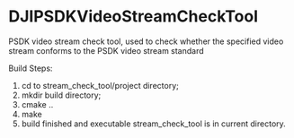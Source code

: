 # DJIPSDKVideoStreamCheckTool
PSDK video stream check tool, used to check whether the specified video stream conforms to the PSDK video stream standard

Build Steps:
1. cd to stream_check_tool/project directory;
2. mkdir build directory;
3. cmake ..
4. make
5. build finished and executable stream_check_tool is in current directory.
